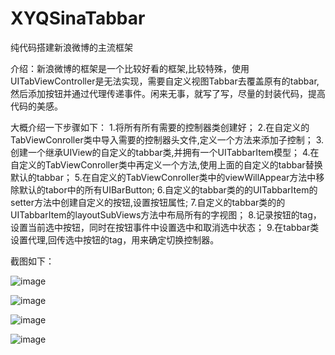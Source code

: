 # XYQSinaTabbar
纯代码搭建新浪微博的主流框架

介绍：新浪微博的框架是一个比较好看的框架,比较特殊，使用UITabViewController是无法实现，需要自定义视图Tabbar去覆盖原有的tabbar,然后添加按钮并通过代理传递事件。闲来无事，就写了写，尽量的封装代码，提高代码的美感。

大概介绍一下步骤如下：
1.将所有所有需要的控制器类创建好；
2.在自定义的TabViewConroller类中导入需要的控制器头文件,定义一个方法来添加子控制；
3.创建一个继承UIView的自定义的tabbar类,并拥有一个UITabbarItem模型；
4.在自定义的TabViewConroller类中再定义一个方法,使用上面的自定义的tabbar替换默认的tabbar；
5.在自定义的TabViewConroller类中的viewWillAppear方法中移除默认的tabor中的所有UIBarButton;
6.自定义的tabbar类的的UITabbarItem的setter方法中创建自定义的按钮,设置按钮属性;
7.自定义的tabbar类的的UITabbarItem的layoutSubViews方法中布局所有的字视图；
8.记录按钮的tag，设置当前选中按钮，同时在按钮事件中设置选中和取消选中状态；
9.在tabbar类设置代理,回传选中按钮的tag，用来确定切换控制器。


截图如下：

![image](https://github/xiayuanquan/XYQSinaTabbar/XYQSinaTabbar/XYQSinaTabbar/screenshots/main.png)
     
![image](https://github/xiayuanquan/XYQSinaTabbar/XYQSinaTabbar/XYQSinaTabbar/screenshots/message.png)
     
![image](https://github/xiayuanquan/XYQSinaTabbar/XYQSinaTabbar/XYQSinaTabbar/screenshots/find.png)
     
![image](https://github/xiayuanquan/XYQSinaTabbar/XYQSinaTabbar/XYQSinaTabbar/screenshots/me.png)
